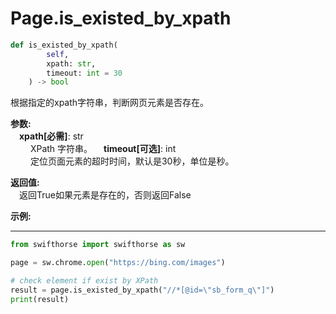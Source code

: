 
# Page.is_existed_by_xpath
```python
def is_existed_by_xpath(
        self,
        xpath: str,
        timeout: int = 30
    ) -> bool
```  

根据指定的xpath字符串，判断网页元素是否存在。

**参数:**  
    &emsp;**xpath[必需]**: str     
        &emsp;&emsp; XPath 字符串。 
    &emsp;**timeout[可选]**: int  
        &emsp;&emsp; 定位页面元素的超时时间，默认是30秒，单位是秒。 

**返回值:**  
    &emsp;返回True如果元素是存在的，否则返回False

**示例:**
***
```python
from swifthorse import swifthorse as sw

page = sw.chrome.open("https://bing.com/images")

# check element if exist by XPath
result = page.is_existed_by_xpath("//*[@id=\"sb_form_q\"]")
print(result)

```